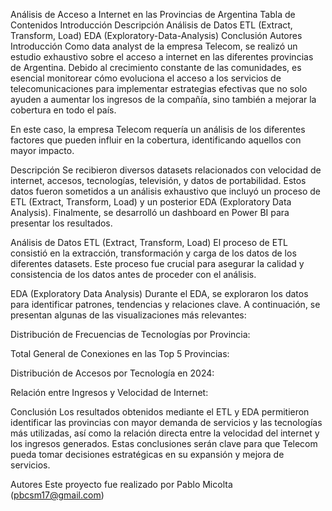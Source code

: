 Análisis de Acceso a Internet en las Provincias de Argentina
Tabla de Contenidos
Introducción
Descripción
Análisis de Datos
ETL (Extract, Transform, Load)
EDA (Exploratory-Data-Analysis)
Conclusión
Autores
Introducción
Como data analyst de la empresa Telecom, se realizó un estudio exhaustivo sobre el acceso a internet en las diferentes provincias de Argentina. Debido al crecimiento constante de las comunidades, es esencial monitorear cómo evoluciona el acceso a los servicios de telecomunicaciones para implementar estrategias efectivas que no solo ayuden a aumentar los ingresos de la compañía, sino también a mejorar la cobertura en todo el país.

En este caso, la empresa Telecom requería un análisis de los diferentes factores que pueden influir en la cobertura, identificando aquellos con mayor impacto.

Descripción
Se recibieron diversos datasets relacionados con velocidad de internet, accesos, tecnologías, televisión, y datos de portabilidad. Estos datos fueron sometidos a un análisis exhaustivo que incluyó un proceso de ETL (Extract, Transform, Load) y un posterior EDA (Exploratory Data Analysis). Finalmente, se desarrolló un dashboard en Power BI para presentar los resultados.

Análisis de Datos
ETL (Extract, Transform, Load)
El proceso de ETL consistió en la extracción, transformación y carga de los datos de los diferentes datasets. Este proceso fue crucial para asegurar la calidad y consistencia de los datos antes de proceder con el análisis.

EDA (Exploratory Data Analysis)
Durante el EDA, se exploraron los datos para identificar patrones, tendencias y relaciones clave. A continuación, se presentan algunas de las visualizaciones más relevantes:

Distribución de Frecuencias de Tecnologías por Provincia:


Total General de Conexiones en las Top 5 Provincias:


Distribución de Accesos por Tecnología en 2024:


Relación entre Ingresos y Velocidad de Internet:


Conclusión
Los resultados obtenidos mediante el ETL y EDA permitieron identificar las provincias con mayor demanda de servicios y las tecnologías más utilizadas, así como la relación directa entre la velocidad del internet y los ingresos generados. Estas conclusiones serán clave para que Telecom pueda tomar decisiones estratégicas en su expansión y mejora de servicios.

Autores
Este proyecto fue realizado por Pablo Micolta (pbcsm17@gmail.com)
